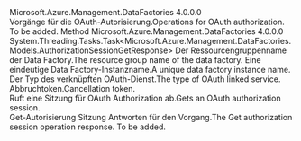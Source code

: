 <Type Name="IOAuthOperations" FullName="Microsoft.Azure.Management.DataFactories.IOAuthOperations">
  <TypeSignature Language="C#" Value="public interface IOAuthOperations" />
  <TypeSignature Language="ILAsm" Value=".class public interface auto ansi abstract IOAuthOperations" />
  <TypeSignature Language="DocId" Value="T:Microsoft.Azure.Management.DataFactories.IOAuthOperations" />
  <TypeSignature Language="VB.NET" Value="Public Interface IOAuthOperations" />
  <TypeSignature Language="F#" Value="type IOAuthOperations = interface" />
  <AssemblyInfo>
    <AssemblyName>Microsoft.Azure.Management.DataFactories</AssemblyName>
    <AssemblyVersion>4.0.0.0</AssemblyVersion>
  </AssemblyInfo>
  <Interfaces />
  <Docs>
    <summary>
            <span data-ttu-id="12e84-101">Vorgänge für die OAuth-Autorisierung.</span><span class="sxs-lookup"><span data-stu-id="12e84-101">Operations for OAuth authorization.</span></span>
            </summary>
    <remarks>To be added.</remarks>
  </Docs>
  <Members>
    <Member MemberName="GetAsync">
      <MemberSignature Language="C#" Value="public System.Threading.Tasks.Task&lt;Microsoft.Azure.Management.DataFactories.Models.AuthorizationSessionGetResponse&gt; GetAsync (string resourceGroupName, string dataFactoryName, string linkedServiceType, System.Threading.CancellationToken cancellationToken);" />
      <MemberSignature Language="ILAsm" Value=".method public hidebysig newslot virtual instance class System.Threading.Tasks.Task`1&lt;class Microsoft.Azure.Management.DataFactories.Models.AuthorizationSessionGetResponse&gt; GetAsync(string resourceGroupName, string dataFactoryName, string linkedServiceType, valuetype System.Threading.CancellationToken cancellationToken) cil managed" />
      <MemberSignature Language="DocId" Value="M:Microsoft.Azure.Management.DataFactories.IOAuthOperations.GetAsync(System.String,System.String,System.String,System.Threading.CancellationToken)" />
      <MemberSignature Language="F#" Value="abstract member GetAsync : string * string * string * System.Threading.CancellationToken -&gt; System.Threading.Tasks.Task&lt;Microsoft.Azure.Management.DataFactories.Models.AuthorizationSessionGetResponse&gt;" Usage="iOAuthOperations.GetAsync (resourceGroupName, dataFactoryName, linkedServiceType, cancellationToken)" />
      <MemberType>Method</MemberType>
      <AssemblyInfo>
        <AssemblyName>Microsoft.Azure.Management.DataFactories</AssemblyName>
        <AssemblyVersion>4.0.0.0</AssemblyVersion>
      </AssemblyInfo>
      <ReturnValue>
        <ReturnType>System.Threading.Tasks.Task&lt;Microsoft.Azure.Management.DataFactories.Models.AuthorizationSessionGetResponse&gt;</ReturnType>
      </ReturnValue>
      <Parameters>
        <Parameter Name="resourceGroupName" Type="System.String" />
        <Parameter Name="dataFactoryName" Type="System.String" />
        <Parameter Name="linkedServiceType" Type="System.String" />
        <Parameter Name="cancellationToken" Type="System.Threading.CancellationToken" />
      </Parameters>
      <Docs>
        <param name="resourceGroupName">
            <span data-ttu-id="12e84-102">Der Ressourcengruppenname der Data Factory.</span><span class="sxs-lookup"><span data-stu-id="12e84-102">The resource group name of the data factory.</span></span>
            </param>
        <param name="dataFactoryName">
            <span data-ttu-id="12e84-103">Eine eindeutige Data Factory-Instanzname.</span><span class="sxs-lookup"><span data-stu-id="12e84-103">A unique data factory instance name.</span></span>
            </param>
        <param name="linkedServiceType">
            <span data-ttu-id="12e84-104">Der Typ des verknüpften OAuth-Dienst.</span><span class="sxs-lookup"><span data-stu-id="12e84-104">The type of OAuth linked service.</span></span>
            </param>
        <param name="cancellationToken">
            <span data-ttu-id="12e84-105">Abbruchtoken.</span><span class="sxs-lookup"><span data-stu-id="12e84-105">Cancellation token.</span></span>
            </param>
        <summary>
            <span data-ttu-id="12e84-106">Ruft eine Sitzung für OAuth Authorization ab.</span><span class="sxs-lookup"><span data-stu-id="12e84-106">Gets an OAuth authorization session.</span></span>
            </summary>
        <returns>
            <span data-ttu-id="12e84-107">Get-Autorisierung Sitzung Antworten für den Vorgang.</span><span class="sxs-lookup"><span data-stu-id="12e84-107">The Get authorization session operation response.</span></span>
            </returns>
        <remarks>To be added.</remarks>
      </Docs>
    </Member>
  </Members>
</Type>